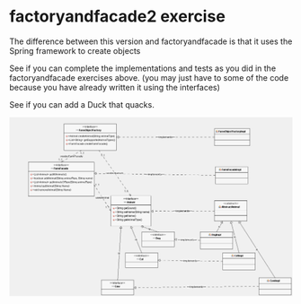 
# factoryandfacade2 exercise

The difference between this version and factoryandfacade is that it uses the Spring framework to create objects

See if you can complete the implementations and tests as you did in the factoryandfacade exercises above.
(you may just have to some of the code because you have already written it using the interfaces)

See if you can add a Duck that quacks.

![alt text](../../factoryandfacade/UMLfactoryandfacade/images/facadediagram2.png "Figure facadediagram2.png")

